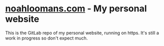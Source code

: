 # [noahloomans.com](https://noahloomans.com/) - My personal website

This is the GitLab repo of my personal website, running on https. It's still a
work in progress so don't expect much.